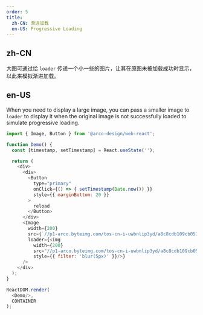 ```yaml
---
order: 5
title:
  zh-CN: 渐进加载
  en-US: Progressive Loading
---
```


## zh-CN

大图可通过给 `loader` 传递一个小一些的图片，让其在原图未被加载成功时显示，以此来模拟渐进加载。

## en-US

When you need to display a large image, you can pass a smaller image to `loader` to display it when the original image is not successfully loaded to simulate progressive loading.

```js
import { Image, Button } from '@arco-design/web-react';

function Demo() {
  const [timestamp, setTimestamp] = React.useState('');

  return (
    <div>
      <div>
        <Button
          type="primary"
          onClick={() => { setTimestamp(Date.now()) }}
          style={{ marginBottom: 20 }}
        >
          reload
        </Button>
      </div>
      <Image
        width={200}
        src={`//p1-arco.byteimg.com/tos-cn-i-uwbnlip3yd/a8c8cdb109cb051163646151a4a5083b.png~tplv-uwbnlip3yd-webp.webp?timestamp=${timestamp}`}
        loader={<img
          width={200}
          src="//p1-arco.byteimg.com/tos-cn-i-uwbnlip3yd/a8c8cdb109cb051163646151a4a5083b.png~tplv-uwbnlip3yd-webp.webp"
          style={{ filter: 'blur(5px)' }}/>}
      />
    </div>
  );
}

ReactDOM.render(
  <Demo/>,
  CONTAINER
);
```
